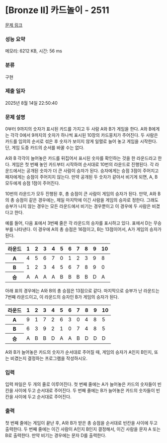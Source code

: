 # [Bronze II] 카드놀이 - 2511 

[문제 링크](https://www.acmicpc.net/problem/2511) 

### 성능 요약

메모리: 6212 KB, 시간: 56 ms

### 분류

구현

### 제출 일자

2025년 8월 14일 22:50:40

### 문제 설명

<p>0부터 9까지의 숫자가 표시된 카드를 가지고 두 사람 A와 B가 게임을 한다. A와 B에게는 각각 0에서 9까지의 숫자가 하나씩 표시된 10장의 카드뭉치가 주어진다. 두 사람은 카드를 임의의 순서로 섞은 후 숫자가 보이지 않게 일렬로 늘어  놓고 게임을 시작한다. 단, 게임 도중 카드의 순서를 바꿀 수는 없다.</p>

<p>A와 B 각각이 늘어놓은 카드를 뒤집어서 표시된 숫자를 확인하는 것을 한 라운드라고 한다. 게임은 첫 번째 놓인 카드부터 시작하여 순서대로 10번의 라운드로 진행된다. 각 라운드에서는 공개된 숫자가 더 큰 사람이 승자가 된다. 승자에게는 승점 3점이 주어지고 패자에게는 승점이 주어지지 않는다. 만약 공개된 두 숫자가 같아서 비기게 되면, A, B 모두에게 승점 1점이 주어진다. </p>

<p>10번의 라운드가 모두 진행된 후, 총 승점이 큰 사람이 게임의 승자가 된다. 만약, A와 B의 총 승점이 같은 경우에는, 제일 마지막에 이긴 사람을 게임의 승자로 정한다. 그래도 승부가 나지 않는 경우는 모든 라운드에서 비기는 경우뿐이고 이 경우에 두 사람은 비겼다고 한다.</p>

<p>예를 들어, 다음 표에서 3번째 줄은 각 라운드의 승자를 표시하고 있다. 표에서 D는 무승부를 나타낸다. 이 경우에 A의 총 승점은 16점이고, B는 13점이어서, A가 게임의 승자가 된다. </p>

<table class="table table-bordered td-center th-center table-center-50">
	<thead>
		<tr>
			<th>라운드</th>
			<th>1</th>
			<th>2</th>
			<th>3</th>
			<th>4</th>
			<th>5</th>
			<th>6</th>
			<th>7</th>
			<th>8</th>
			<th>9</th>
			<th>10</th>
		</tr>
	</thead>
	<tbody>
		<tr>
			<th>A</th>
			<td>4</td>
			<td>5</td>
			<td>6</td>
			<td>7</td>
			<td>0</td>
			<td>1</td>
			<td>2</td>
			<td>3</td>
			<td>9</td>
			<td>8</td>
		</tr>
		<tr>
			<th>B</th>
			<td>1</td>
			<td>2</td>
			<td>3</td>
			<td>4</td>
			<td>5</td>
			<td>6</td>
			<td>7</td>
			<td>8</td>
			<td>9</td>
			<td>0</td>
		</tr>
		<tr>
			<th>승</th>
			<td>A</td>
			<td>A</td>
			<td>A</td>
			<td>A</td>
			<td>B</td>
			<td>B</td>
			<td>B</td>
			<td>B</td>
			<td>D</td>
			<td>A</td>
		</tr>
	</tbody>
</table>

<p>아래 표의 경우에는 A와 B의 총 승점은 13점으로 같다. 마지막으로 승부가 난 라운드는 7번째 라운드이고, 이 라운드의 승자인 B가 게임의 승자가 된다. </p>

<table class="table table-bordered td-center th-center table-center-50">
	<thead>
		<tr>
			<th>라운드</th>
			<th>1</th>
			<th>2</th>
			<th>3</th>
			<th>4</th>
			<th>5</th>
			<th>6</th>
			<th>7</th>
			<th>8</th>
			<th>9</th>
			<th>10</th>
		</tr>
	</thead>
	<tbody>
		<tr>
			<th>A</th>
			<td>9</td>
			<td>1</td>
			<td>7</td>
			<td>2</td>
			<td>6</td>
			<td>3</td>
			<td>0</td>
			<td>4</td>
			<td>8</td>
			<td>5</td>
		</tr>
		<tr>
			<th>B</th>
			<td>6</td>
			<td>3</td>
			<td>9</td>
			<td>2</td>
			<td>1</td>
			<td>0</td>
			<td>7</td>
			<td>4</td>
			<td>8</td>
			<td>5</td>
		</tr>
		<tr>
			<th>승</th>
			<td>A</td>
			<td>B</td>
			<td>B</td>
			<td>D</td>
			<td>A</td>
			<td>A</td>
			<td>B</td>
			<td>D</td>
			<td>D</td>
			<td>D</td>
		</tr>
	</tbody>
</table>

<p>A와 B가 늘어놓은 카드의 숫자가 순서대로 주어질 때, 게임의 승자가 A인지 B인지, 또는 비겼는지 결정하는 프로그램을 작성하시오.</p>

### 입력 

 <p>입력 파일은 두 개의 줄로 이루어진다. 첫 번째 줄에는 A가 늘어놓은 카드의 숫자들이 빈칸을 사이에 두고 순서대로 주어진다. 두 번째 줄에는 B가 늘어놓은 카드의 숫자들이 빈칸을 사이에 두고 순서대로 주어진다. </p>

### 출력 

 <p>첫 번째 줄에는 게임이 끝난 후, A와 B가 받은 총 승점을 순서대로 빈칸을 사이에 두고 출력한다. 두 번째 줄에는 이긴 사람이 A인지 B인지 결정해서, 이긴 사람을 문자 A 또는 B로 출력한다. 만약 비기는 경우에는 문자 D를 출력한다. </p>

